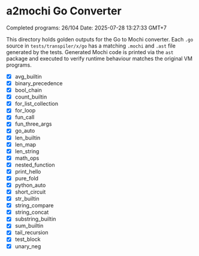 # a2mochi Go Converter

Completed programs: 26/104
Date: 2025-07-28 13:27:33 GMT+7

This directory holds golden outputs for the Go to Mochi converter.
Each `.go` source in `tests/transpiler/x/go` has a matching `.mochi` and `.ast` file generated by the tests. Generated Mochi code is printed via the `ast` package and executed to verify runtime behaviour matches the original VM programs.
- [x] avg_builtin
- [x] binary_precedence
- [x] bool_chain
- [x] count_builtin
- [x] for_list_collection
- [x] for_loop
- [x] fun_call
- [x] fun_three_args
- [x] go_auto
- [x] len_builtin
- [x] len_map
- [x] len_string
- [x] math_ops
- [x] nested_function
- [x] print_hello
- [x] pure_fold
- [x] python_auto
- [x] short_circuit
- [x] str_builtin
- [x] string_compare
- [x] string_concat
- [x] substring_builtin
- [x] sum_builtin
- [x] tail_recursion
- [x] test_block
- [x] unary_neg
